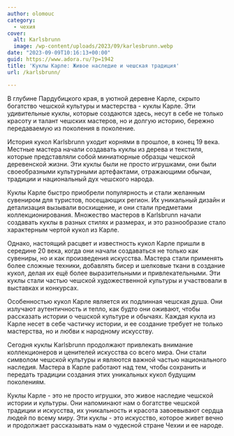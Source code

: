 ```yaml
---
author: olomouc
category:
  - чехия
cover:
  alt: Karlsbrunn
  image: /wp-content/uploads/2023/09/karlesbrunn.webp
date: "2023-09-09T10:16:13+00:00"
guid: https://www.adora.ru/?p=1942
title: 'Куклы Карле: Живое наследие и чешская традиция'
url: /karlsbrunn/

---
```

В глубине Пардубицкого края, в уютной деревне Карле, скрыто богатство чешской культуры и мастерства \- куклы Карле. Эти удивительные куклы, которые создаются здесь, несут в себе не только красоту и талант чешских мастеров, но и долгую историю, бережно передаваемую из поколения в поколение.

История кукол Karlsbrunn уходит корнями в прошлое, в конец 19 века. Местные мастера начали создавать куклы из дерева и текстиля, которые представляли собой миниатюрные образцы чешской деревенской жизни. Эти куклы были не просто игрушками, они были своеобразными культурными артефактами, отражающими обычаи, традиции и национальный дух чешского народа.

Куклы Карле быстро приобрели популярность и стали желанным сувениром для туристов, посещающих регион. Их уникальный дизайн и детализация вызывали восхищение, и они стали предметами коллекционирования. Множество мастеров в Karlsbrunn начали создавать куклы в разных стилях и размерах, и это разнообразие стало характерным чертой кукол из Карле.

Однако, настоящий расцвет и известность кукол Карле пришли в середине 20 века, когда они начали создаваться не только как сувениры, но и как произведения искусства. Мастера стали применять более сложные техники, добавлять бисер и шелковые ткани в создание кукол, делая их ещё более выразительными и привлекательными. Эти куклы стали частью чешской художественной культуры и участвовали в выставках и конкурсах.

Особенностью кукол Карле является их подлинная чешская душа. Они излучают аутентичность и тепло, как будто они оживают, чтобы рассказать истории о чешской культуре и обычаях. Каждая кукла из Карле несет в себе частичку истории, и ее создание требует не только мастерства, но и любви к народному искусству.

Сегодня куклы Karlsbrunn продолжают привлекать внимание коллекционеров и ценителей искусства со всего мира. Они стали символом чешской культуры и являются важной частью национального наследия. Мастера в Карле работают над тем, чтобы сохранить и передать традиции создания этих уникальных кукол будущим поколениям.

Куклы Карле \- это не просто игрушки, это живое наследие чешской истории и культуры. Они напоминают нам о богатстве чешской традиции и искусства, их уникальность и красота завоевывают сердца людей по всему миру. Эти куклы \- это искусство, которое живет вечно и продолжает рассказывать нам о чудесной стране Чехии и ее народе.
